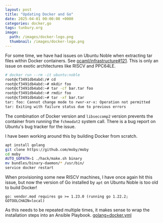 ```yaml
---
layout: post
title: "Updating Docker and Go"
date: 2025-04-01 00:00:00 +0000
categories: docker,go
tags: tunbury.org
image:
  path: /images/docker-logo.png
  thumbnail: /images/docker-logo.png
---
```


For some time, we have had issues on Ubuntu Noble when extracting
tar files within Docker containers. See
[ocaml/infrastructure#121](https://github.com/ocaml/infrastructure/issues/121).
This is only an issue on exotic architectures like RISCV and PPC64LE.

```sh
# docker run --rm -it ubuntu:noble
root@cf3491db4abd:/# cd
root@cf3491db4abd:~# mkdir foo
root@cf3491db4abd:~# tar -cf bar.tar foo
root@cf3491db4abd:~# rmdir foo
root@cf3491db4abd:~# tar -xf bar.tar
tar: foo: Cannot change mode to rwxr-xr-x: Operation not permitted
tar: Exiting with failure status due to previous errors
```

The combination of Docker version and `libseccomp2` version prevents
the container from running the `fchmodat2` system call. There is a
bug report on Ubuntu's bug tracker for the issue.

I have been working around this by building Docker from scratch.

```sh
apt install golang
git clone https://github.com/moby/moby
cd moby
AUTO_GOPATH=1 ./hack/make.sh binary
mv bundles/binary-daemon/* /usr/bin/
service docker restart
```

When provisioning some new RISCV machines, I have once again hit this
issue, but now the version of Go installed by `apt` on Ubuntu Noble is
too old to build Docker!

```
go: vendor.mod requires go >= 1.23.0 (running go 1.22.2; GOTOOLCHAIN=local)
```

As this needs to be repeated multiple times, it makes sense
to wrap the installation steps into an Ansible Playbook.
[golang+docker.yml](https://gist.github.com/mtelvers/ced9d981b9137c491c95780390ce802c)
